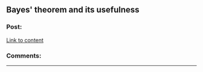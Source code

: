 ## Bayes' theorem and its usefulness

### Post:

[Link to content](https://youtu.be/HZGCoVF3Yv)

### Comments:

---

